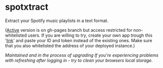 # spotxtract

Extract your Spotify music playlists in a text format.

([Active](https://d0nut-dev.github.io/spotxtract/) version is on gh-pages branch but access restricted for non-whitelisted users. If you are willing to try, create your own app trough this '[link](https://developer.spotify.com/dashboard/)' and paste your ID and token instead of the existing ones. Make sure that you also whitelisted the address of your deployed instance.)

_Maintained and in the process of upgrading If you're experiencing problems with refreshing after logging in - try to clean your browsers local storage._

